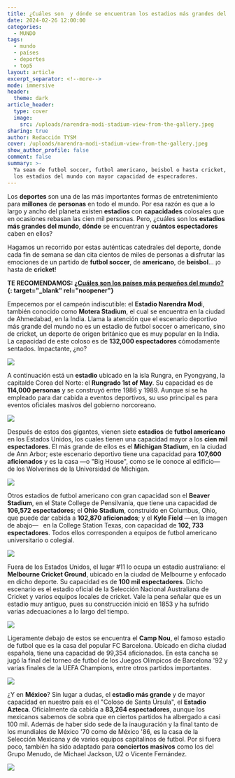 ```yaml
---
title: ¿Cuáles son  y dónde se encuentran los estadios más grandes del mundo?
date: 2024-02-26 12:00:00
categories:
  - MUNDO
tags:
  - mundo
  - países
  - deportes
  - top5
layout: article
excerpt_separator: <!--more-->
mode: immersive
header:
  theme: dark
article_header:
  type: cover
  image:
    src: /uploads/narendra-modi-stadium-view-from-the-gallery.jpeg
sharing: true
author: Redacción TYSM
cover: /uploads/narendra-modi-stadium-view-from-the-gallery.jpeg
show_author_profile: false
comment: false
summary: >-
  Ya sean de futbol soccer, futbol americano, beisbol o hasta cricket, estos son
  los estadios del mundo con mayor capacidad de especradores.
---
```

Los **deportes** son una de las más importantes formas de entretenimiento para **millones** de **personas** en todo el mundo. Por esa razón es que a lo largo y ancho del planeta existen **estadios** con **capacidades** colosales que en ocasiones rebasan las cien mil personas. Pero, ¿cuáles son los **estadios más grandes del mundo**, **dónde** se encuentran y **cuántos espectadores** caben en ellos?

Hagamos un recorrido por estas auténticas catedrales del deporte, donde cada fin de semana se dan cita cientos de miles de personas a disfrutar las emociones de un partido de **futbol soccer**, de **americano**, de **beisbol**… ¡o hasta de **cricket**!

**TE RECOMENDAMOS: [¿Cuáles son los países más pequeños del mundo?](https://blog.tonoysumariachi.com/mundo/2022/08/29/cuales-son-los-paises-mas-pequenos-del-mundo.html){: target="_blank" rel="noopener"}**

Empecemos por el campeón indiscutible: el **Estadio Narendra Mod**i, también conocido como **Motera Stadium**, el cual se encuentra en la ciudad de Ahmedabad, en la India. Llama la atención que el escenario deportivo más grande del mundo no es un estadio de futbol soccer o americano, sino de cricket, un deporte de origen británico que es muy popular en la India. La capacidad de este coloso es de **132,000 espectadores** cómodamente sentados. Impactante, ¿no?

![](https://upload.wikimedia.org/wikipedia/commons/thumb/0/02/Narendra_modi_stadium_2023_Final_between_India_and_Australia.jpg/1023px-Narendra_modi_stadium_2023_Final_between_India_and_Australia.jpg)

A continuación está un **estadio** ubicado en la isla Rungra, en Pyongyang, la capitalde Corea del Norte: el&nbsp;**Rungrado 1st of May**. Su capacidad es de **114,000 personas** y se construyó entre 1986 y 1989. Aunque sí se ha empleado para dar cabida a eventos deportivos, su uso principal es para eventos oficiales masivos del gobierno norcoreano.

![](https://upload.wikimedia.org/wikipedia/commons/thumb/e/e3/Interior_of_the_Rungrado_1st_of_May_Stadium_1.jpg/1024px-Interior_of_the_Rungrado_1st_of_May_Stadium_1.jpg)

Después de estos dos gigantes, vienen siete **estadios** de **futbol americano** en los Estados Unidos, los cuales tienen una capacidad mayor a los **cien mil espectadores**. El más grande de ellos es el **Michigan Stadium**, en la ciudad de Ann Arbor; este escenario deportivo tiene una capacidad para **107,600 aficionados** y es la casa —o "Big House", como se le conoce al edificio— de los Wolverines de la Universidad de Michigan.

![](https://upload.wikimedia.org/wikipedia/commons/thumb/4/4a/MichStadium_Renovation1.jpg/1024px-MichStadium_Renovation1.jpg)

Otros estadios de futbol americano con gran capacidad son el **Beaver Stadium**, en el State College de Pensilvania, que tiene una capacidad de **106,572 espectadores**; el **Ohio Stadium**, construido en Columbus, Ohio, que puede dar cabida a **102,870 aficionados**; y el **Kyle Field** —en la imagen de abajo—&nbsp;**&nbsp;**&nbsp;en la College Station Texas, con capacidad de **102, 733 espectadores**. Todos ellos corresponden a equipos de futbol americano universitario o colegial.

![](https://upload.wikimedia.org/wikipedia/commons/thumb/4/42/Kyle_Field_Panorama.jpg/1024px-Kyle_Field_Panorama.jpg)

Fuera de los Estados Unidos, el lugar \#11 lo ocupa un estadio australiano: el **Melbourne Cricket Ground**, ubicado en la ciudad de Melbourne y enfocado en dicho deporte. Su capacidad es de **100 mil espectadores**. Dicho escenario es el estadio oficial de la Selección Nacional Australiana de Cricket y varios equipos locales de cricket. Vale la pena señalar que es un estadio muy antiguo, pues su construcción inició en 1853 y ha sufrido varias adecuaciones a lo largo del tiempo.

![](https://upload.wikimedia.org/wikipedia/commons/thumb/4/42/2017_AFL_Grand_Final_panorama_during_national_anthem.jpg/1024px-2017_AFL_Grand_Final_panorama_during_national_anthem.jpg)

Ligeramente debajo de estos se encuentra el **Camp Nou**, el famoso estadio de futbol que es la casa del popular FC Barcelona. Ubicado en dicha ciudad española, tiene una capacidad de 99,354 aficionados. En esta cancha se jugó la final del torneo de futbol de los Juegos Olímpicos de Barcelona '92 y varias finales de la UEFA Champions, entre otros partidos importantes.

![](https://upload.wikimedia.org/wikipedia/commons/thumb/e/ec/Camp_Nou%2C_FCB_%28Ank_Kumar%2C_Infosys%29_06.jpg/1024px-Camp_Nou%2C_FCB_%28Ank_Kumar%2C_Infosys%29_06.jpg)

¿Y en **México**? Sin lugar a dudas, el **estadio más grande** y de mayor capacidad en nuestro país es el "Coloso de Santa Úrsula", el **Estadio Azteca**. Oficialmente da cabida a **83,264 espectadores**, aunque los mexicanos sabemos de sobra que en ciertos partidos ha albergado a casi 100 mil. Además de haber sido sede de la inauguración y la final tanto de los mundiales de México '70 como de México '86, es la casa de la Selección Mexicana y de varios equipos capitalinos de futbol. Por si fuera poco, también ha sido adaptado para **conciertos masivos** como los del Grupo Menudo, de Michael Jackson, U2 o Vicente Fernández.

![](https://upload.wikimedia.org/wikipedia/commons/thumb/1/1d/Estadio_Azteca_1.JPG/1024px-Estadio_Azteca_1.JPG)